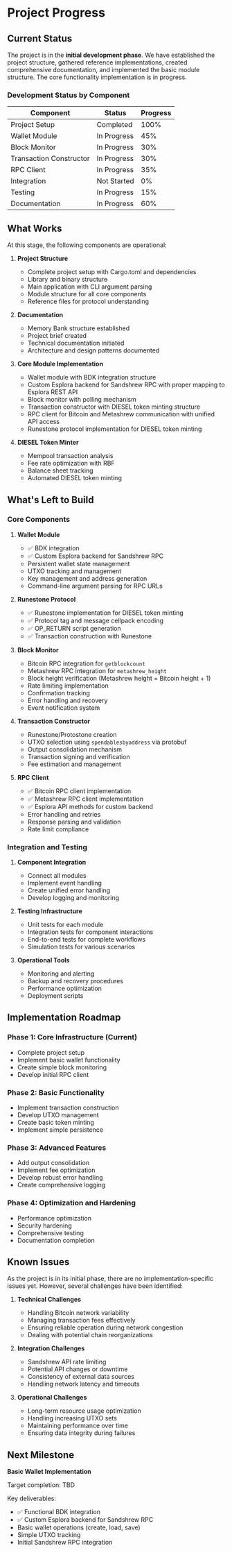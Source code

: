 # Project Progress

## Current Status

The project is in the **initial development phase**. We have established the project structure, gathered reference implementations, created comprehensive documentation, and implemented the basic module structure. The core functionality implementation is in progress.

### Development Status by Component

| Component | Status | Progress |
|-----------|--------|----------|
| Project Setup | Completed | 100% |
| Wallet Module | In Progress | 45% |
| Block Monitor | In Progress | 30% |
| Transaction Constructor | In Progress | 30% |
| RPC Client | In Progress | 35% |
| Integration | Not Started | 0% |
| Testing | In Progress | 15% |
| Documentation | In Progress | 60% |

## What Works

At this stage, the following components are operational:

1. **Project Structure**
   - Complete project setup with Cargo.toml and dependencies
   - Library and binary structure
   - Main application with CLI argument parsing
   - Module structure for all core components
   - Reference files for protocol understanding

2. **Documentation**
   - Memory Bank structure established
   - Project brief created
   - Technical documentation initiated
   - Architecture and design patterns documented

3. **Core Module Implementation**
   - Wallet module with BDK integration structure
   - Custom Esplora backend for Sandshrew RPC with proper mapping to Esplora REST API
   - Block monitor with polling mechanism
   - Transaction constructor with DIESEL token minting structure
   - RPC client for Bitcoin and Metashrew communication with unified API access
   - Runestone protocol implementation for DIESEL token minting

4. **DIESEL Token Minter**
   - Mempool transaction analysis
   - Fee rate optimization with RBF
   - Balance sheet tracking
   - Automated DIESEL token minting

## What's Left to Build

### Core Components

1. **Wallet Module**
   - ✅ BDK integration
   - ✅ Custom Esplora backend for Sandshrew RPC
   - Persistent wallet state management
   - UTXO tracking and management
   - Key management and address generation
   - Command-line argument parsing for RPC URLs

2. **Runestone Protocol**
   - ✅ Runestone implementation for DIESEL token minting
   - ✅ Protocol tag and message cellpack encoding
   - ✅ OP_RETURN script generation
   - ✅ Transaction construction with Runestone

2. **Block Monitor**
   - Bitcoin RPC integration for `getblockcount`
   - Metashrew RPC integration for `metashrew_height`
   - Block height verification (Metashrew height = Bitcoin height + 1)
   - Rate limiting implementation
   - Confirmation tracking
   - Error handling and recovery
   - Event notification system

3. **Transaction Constructor**
   - Runestone/Protostone creation
   - UTXO selection using `spendablesbyaddress` via protobuf
   - Output consolidation mechanism
   - Transaction signing and verification
   - Fee estimation and management

4. **RPC Client**
   - ✅ Bitcoin RPC client implementation
   - ✅ Metashrew RPC client implementation
   - ✅ Esplora API methods for custom backend
   - Error handling and retries
   - Response parsing and validation
   - Rate limit compliance

### Integration and Testing

1. **Component Integration**
   - Connect all modules
   - Implement event handling
   - Create unified error handling
   - Develop logging and monitoring

2. **Testing Infrastructure**
   - Unit tests for each module
   - Integration tests for component interactions
   - End-to-end tests for complete workflows
   - Simulation tests for various scenarios

3. **Operational Tools**
   - Monitoring and alerting
   - Backup and recovery procedures
   - Performance optimization
   - Deployment scripts

## Implementation Roadmap

### Phase 1: Core Infrastructure (Current)
- Complete project setup
- Implement basic wallet functionality
- Create simple block monitoring
- Develop initial RPC client

### Phase 2: Basic Functionality
- Implement transaction construction
- Develop UTXO management
- Create basic token minting
- Implement simple persistence

### Phase 3: Advanced Features
- Add output consolidation
- Implement fee optimization
- Develop robust error handling
- Create comprehensive logging

### Phase 4: Optimization and Hardening
- Performance optimization
- Security hardening
- Comprehensive testing
- Documentation completion

## Known Issues

As the project is in its initial phase, there are no implementation-specific issues yet. However, several challenges have been identified:

1. **Technical Challenges**
   - Handling Bitcoin network variability
   - Managing transaction fees effectively
   - Ensuring reliable operation during network congestion
   - Dealing with potential chain reorganizations

2. **Integration Challenges**
   - Sandshrew API rate limiting
   - Potential API changes or downtime
   - Consistency of external data sources
   - Handling network latency and timeouts

3. **Operational Challenges**
   - Long-term resource usage optimization
   - Handling increasing UTXO sets
   - Maintaining performance over time
   - Ensuring data integrity during failures

## Next Milestone

**Basic Wallet Implementation**

Target completion: TBD

Key deliverables:
- ✅ Functional BDK integration
- ✅ Custom Esplora backend for Sandshrew RPC
- Basic wallet operations (create, load, save)
- Simple UTXO tracking
- Initial Sandshrew RPC integration